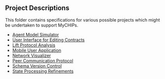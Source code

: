 ## Project Descriptions

This folder contains specifications for various possible projects which might
be undertaken to support MyCHIPs.

- [Agent Model Simulator](Agent_Model.md)
- [User Interface for Editing Contracts](Contract_UI.md)
- [Lift Protocol Analysis](Lift_Protocol.md)
- [Mobile User Application](MyCHIPs_Mobile.md)
- [Network Visualizer](Network_Visualizer.md)
- [Peer Communication Protocol](Peer_Communication.md)
- [Schema Version Control](Schema_Versions.md)
- [State Processing Refinements](State_Machine.md)
